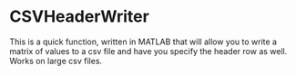 # CSVHeaderWriter
This is a quick function, written in MATLAB that will allow you to write a matrix of values to a csv file and have you specify the header row as well. Works on large csv files. 
